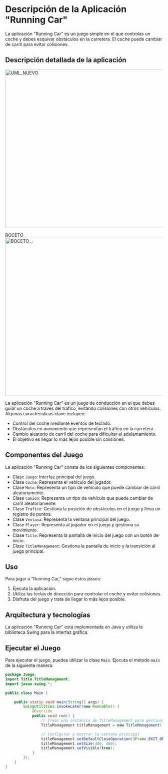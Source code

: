# Descripción de la Aplicación "Running Car"

La aplicación "Running Car" es un juego simple en el que controlas un coche y debes esquivar obstáculos en la carretera. El coche puede cambiar de carril  para evitar colisiones.

## Descripción detallada de la aplicación
<img width="507" alt="UML_NUEVO" src="https://github.com/Raaul04/Trabajo_carrera/assets/144156038/b27e75db-fb37-4541-91fd-b55790418635">

BOCETO
<img width="506" alt="BOCETO__" src="https://github.com/Raaul04/Trabajo_carrera/assets/144156038/2d51e55a-6705-468f-91e1-5a4d97012adc">

La aplicación "Running Car" es un juego de conducción en el que debes guiar un coche a través del tráfico, evitando colisiones con otros vehículos. Algunas características clave incluyen:

- Control del coche mediante eventos de teclado.
- Obstáculos en movimiento que representan el tráfico en la carretera.
- Cambio aleatorio de carril del coche para dificultar el adelantamiento.
- El objetivo es llegar lo más lejos posible sin colisiones.

## Componentes del Juego

La aplicación "Running Car" consta de los siguientes componentes:

- Clase `Juego`: Interfaz principal del juego.
- Clase `Coche`: Representa el vehículo del jugador.
- Clase `Moto`: Representa un tipo de vehículo que puede cambiar de carril aleatoriamente.
- Clase `Camion`: Representa un tipo de vehículo que puede cambiar de carril aleatoriamente.
- Clase `Trafico`: Gestiona la posición de obstáculos en el juego y lleva un registro de puntos.
- Clase `Ventana`: Representa la ventana principal del juego.
- Clase `Player`: Representa al jugador en el juego y gestiona su movimiento.
- Clase `Title`: Representa la pantalla de inicio del juego con un botón de inicio.
- Clase `TitleManagement`: Gestiona la pantalla de inicio y la transición al juego principal.

## Uso

Para jugar a "Running Car," sigue estos pasos:

1. Ejecuta la aplicación.
2. Utiliza las teclas de dirección para controlar el coche y evitar colisiones.
3. Disfruta del juego y trata de llegar lo más lejos posible.

## Arquitectura y tecnologías

La aplicación "Running Car" está implementada en Java y utiliza la biblioteca Swing para la interfaz gráfica.

## Ejecutar el Juego

Para ejecutar el juego, puedes utilizar la clase `Main`. Ejecuta el método `main` de la siguiente manera:

```java
package Juego;
import Title.TitleManagement;
import javax.swing.*;

public class Main {

    public static void main(String[] args) {
        SwingUtilities.invokeLater(new Runnable() {
            @Override
            public void run() {
                // Crear una instancia de TitleManagement para gestionar la transición entre la pantalla de título y el juego
                TitleManagement titleManagement = new TitleManagement();

                // Configurar y mostrar la ventana principal
                titleManagement.setDefaultCloseOperation(JFrame.EXIT_ON_CLOSE);
                titleManagement.setSize(400, 400);
                titleManagement.setVisible(true);
            }
        });
    }
}
